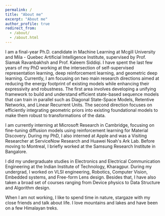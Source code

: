 ```yaml
---
permalink: /
title: "About me"
excerpt: "About me"
author_profile: true
redirect_from: 
  - /about/
  - /about.html
---
```


<head>

<script>var clicky_site_ids = clicky_site_ids || []; clicky_site_ids.push(101296952);</script>
<script async src="//static.getclicky.com/js"></script>

</head>
I am a final-year Ph.D. candidate in Machine Learning at Mcgill University and Mila - Quebec Artificial Intelligence Institute, supervised by Prof. Siamak Ravanbakhsh and Prof. Kaleem Siddiqi. I have spent the last few years of my PhD working at the intersection of self-supervised representation learning, deep reinforcement learning, and geometric deep learning. Currently, I am focusing on two main research directions aimed at reducing the energy footprint of existing models while enhancing their expressivity and robustness. The first area involves developing a unifying framework to build and understand efficient state-based sequence models that can train in parallel such as Diagonal State-Space Models, Retentive Networks, and Linear Recurrent Units. The second direction focuses on efficiently integrating geometric priors into existing foundational models to make them robust to transformations of the data. 

I am currently interning at Microsoft Research in Cambridge, focusing on fine-tuning diffusion models using reinforcement learning for Material Discovery. During my PhD, I also interned at Apple and was a Visiting Researcher at ServiceNow Research and Huawei Noah's Ark Lab. Before moving to Montreal, I briefly worked at the Samsung Research Institute in Bangalore. 

I did my undergraduate studies in Electronics and Electrical Communication Engineering at the Indian Institute of Technology, Kharagpur. During my undergrad, I worked on VLSI engineering, Robotics, Computer Vision, Embedded systems, and Free-form Lens design. Besides that, I have also taken a broad set of courses ranging from Device physics to Data Structure and Algorithm design.

When I am not working, I like to spend time in nature, stargaze with my close friends and talk about life. I love mountains and lakes and have been on a few Himalayan treks.
